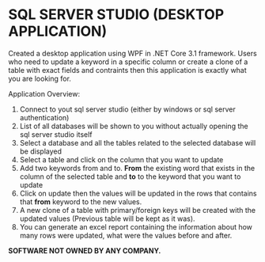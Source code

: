 # SQL SERVER STUDIO (DESKTOP APPLICATION)

Created a desktop application using WPF in .NET Core 3.1 framework. Users who need to update a keyword in a specific column or create a clone of a table with exact fields and contraints then this application is exactly what you are looking for.

Application Overview:

1) Connect to yout sql server studio (either by windows or sql server authentication)
2) List of all databases will be shown to you without actually opening the sql server studio itself
3) Select a database and all the tables related to the selected database will be displayed
4) Select a table and click on the column that you want to update
5) Add two keywords from and to. **From** the existing word that exists in the column of the selected table and **to** to the keyword that you want to update
6) Click on update then the values will be updated in the rows that contains that **from** keyword to the new values.
7) A new clone of a table with primary/foreign keys will be created with the updated values (Previous table will be kept as it was).
8) You can generate an excel report containing the information about how many rows were updated, what were the values before and after.


**SOFTWARE NOT OWNED BY ANY COMPANY.**

